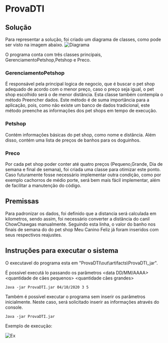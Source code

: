 # ProvaDTI

## Solução
Para representar a solução, foi criado um diagrama de classes, como pode ser visto na imagem abaixo.
 ![Diagrama](https://i.ibb.co/yFmBv8G/prova-Dti-Diagrama.png)
 
 O programa conta com três classes principais, GerenciamentoPetshop,Petshop e Preco.
 
 
### GerenciamentoPetshop
É responsável pela principal logica de negocio, que é buscar o pet shop adequado de acordo com o menor preço, caso o preço seja igual, o pet shop escolhido será o de menor distância.
Esta classe também contempla o método Preencher dados. Este método é de suma importância para a aplicação, pois, como não existe um banco de dados tradicional, este método preenche as informações dos pet shops em tempo de execução.

### Petshop
Contém informações básicas do pet shop, como nome e distância. Além disso, contém uma lista de preços de banhos para os doguinhos.

### Preco
Por cada pet shop poder conter até quatro preços (Pequeno,Grande, Dia de semana e final de semana), foi criada uma classe para otimizar este ponto. Caso futuramente fosse necessário implementar outra condição, como por exemplo cachorros de médio porte, será bem mais fácil implementar, além de facilitar a manutenção do código.

## Premissas 


Para padronizar os dados, foi definido que a distancia será calculada em kilometros, sendo assim, foi necessário converter a distância do canil ChowChawgas manualmente.
Seguindo esta linha, o valor do banho nos finais de semana do do pet shop Meu Canino Feliz já foram inseridos com seus respectivos reajustes.


## Instruções para executar o sistema

O executavel do programa esta em "ProvaDTI\out\artifacts\ProvaDTI_jar". 


É possível executá lo passando os parâmetros
<data DD/MM/AAAA> <quantidade de cães pequenos> <quantidade cães grandes>

`Java -jar ProvaDTI.jar 04/10/2020 3 5`

Também é possível executar o programa sem inserir os parâmetros inicialmente. Neste caso, será solicitado inserir as informações através do console.

`Java -jar ProvaDTI.jar`


Exemplo de execução: 

 ![Ex](https://i.ibb.co/ZTWFr0b/ex.png)
